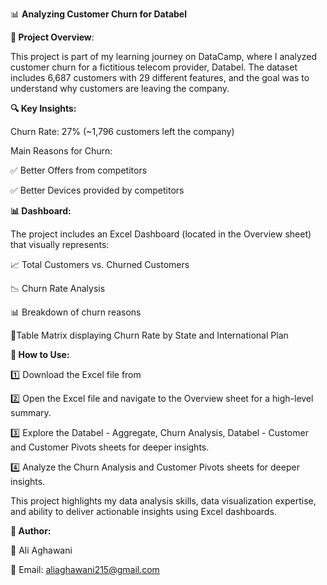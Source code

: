 📊  **Analyzing Customer Churn for Databel**

**📌 Project Overview**:

This project is part of my learning journey on DataCamp, where I analyzed customer churn for a fictitious telecom provider, Databel. The dataset includes 6,687 customers with 29 different features, and the goal was to understand why customers are leaving the company.


**🔍 Key Insights:**

Churn Rate: 27% (~1,796 customers left the company)

Main Reasons for Churn:

✅ Better Offers from competitors

✅ Better Devices provided by competitors




**📊 Dashboard:**


The project includes an Excel Dashboard (located in the Overview sheet) that visually represents:

📈 Total Customers vs. Churned Customers

📉 Churn Rate Analysis

📊 Breakdown of churn reasons

🔢Table Matrix displaying Churn Rate by State and International Plan




**🚀 How to Use:**

1️⃣ Download the Excel file from 

2️⃣ Open the Excel file and navigate to the Overview sheet for a high-level summary.

3️⃣ Explore the Databel - Aggregate, Churn Analysis, Databel - Customer and Customer Pivots sheets for deeper insights.

4️⃣ Analyze the Churn Analysis and Customer Pivots sheets for deeper insights.

This project highlights my data analysis skills, data visualization expertise, and ability to deliver actionable insights using Excel dashboards.

**📌 Author:**

👤 Ali Aghawani

📧 Email: aliaghawani215@gmail.com
